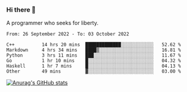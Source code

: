 ### Hi there 👋

<!--
**shejialuo/shejialuo** is a ✨ _special_ ✨ repository because its `README.md` (this file) appears on your GitHub profile.

Here are some ideas to get you started:

- 🔭 I’m currently working on ...
- 🌱 I’m currently learning ...
- 👯 I’m looking to collaborate on ...
- 🤔 I’m looking for help with ...
- 💬 Ask me about ...
- 📫 How to reach me: ...
- 😄 Pronouns: ...
- ⚡ Fun fact: ...
-->

A programmer who seeks for liberty.

<!--START_SECTION:waka-->

```text
From: 26 September 2022 - To: 03 October 2022

C++          14 hrs 20 mins  █████████████░░░░░░░░░░░░   52.62 %
Markdown     4 hrs 34 mins   ████▒░░░░░░░░░░░░░░░░░░░░   16.81 %
Python       3 hrs 11 mins   ███░░░░░░░░░░░░░░░░░░░░░░   11.67 %
Go           1 hr 10 mins    █░░░░░░░░░░░░░░░░░░░░░░░░   04.32 %
Haskell      1 hr 7 mins     █░░░░░░░░░░░░░░░░░░░░░░░░   04.13 %
Other        49 mins         ▓░░░░░░░░░░░░░░░░░░░░░░░░   03.00 %
```

<!--END_SECTION:waka-->

[![Anurag's GitHub stats](https://github-readme-stats.vercel.app/api?username=shejialuo&show_icons=true&theme=dracula)](https://github.com/anuraghazra/github-readme-stats)
